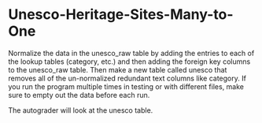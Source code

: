 # Unesco-Heritage-Sites-Many-to-One
Normalize the data in the unesco_raw table by adding the entries to each of the lookup tables (category, etc.) and then adding the foreign key columns to the unesco_raw table. Then make a new table called unesco that removes all of the un-normalized redundant text columns like category.
If you run the program multiple times in testing or with different files, make sure to empty out the data before each run.

The autograder will look at the unesco table.
